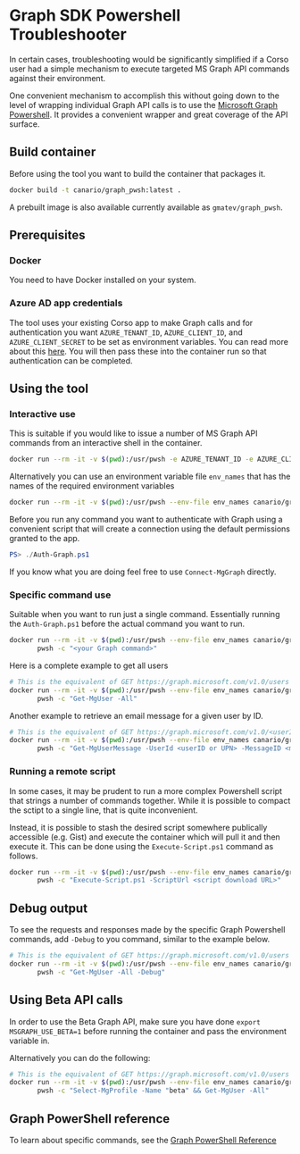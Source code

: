 # Graph SDK Powershell Troubleshooter

In certain cases, troubleshooting would be significantly simplified if a Corso
user had a simple mechanism to execute targeted MS Graph API commands against
their environment.

One convenient mechanism to accomplish this without going down to the level of
wrapping individual Graph API calls is to use the
[Microsoft Graph Powershell](https://learn.microsoft.com/en-us/powershell/microsoftgraph/overview?view=graph-powershell-1.0).
It provides a convenient wrapper and great coverage of the API surface.

## Build container

Before using the tool you want to build the container that packages it.

```sh
docker build -t canario/graph_pwsh:latest .
```

A prebuilt image is also available currently available as `gmatev/graph_pwsh`.

## Prerequisites

### Docker

You need to have Docker installed on your system.

### Azure AD app credentials

The tool uses your existing Corso app to make Graph calls and for authentication
you want `AZURE_TENANT_ID`, `AZURE_CLIENT_ID`, and `AZURE_CLIENT_SECRET` to be
set as environment variables. You can read more about this [here](https://corsobackup.io/docs/setup/m365-access/).
You will then pass these into the container run so that authentication can be completed.

## Using the tool

### Interactive use

This is suitable if you would like to issue a number of MS Graph API commands from an
interactive shell in the container.

```sh
docker run --rm -it -v $(pwd):/usr/pwsh -e AZURE_TENANT_ID -e AZURE_CLIENT_ID -e AZURE_CLIENT_SECRET canario/graph_pwsh pwsh
```

Alternatively you can use an environment variable file `env_names` that has the names of the required environment variables

```sh
docker run --rm -it -v $(pwd):/usr/pwsh --env-file env_names canario/graph_pwsh pwsh
```

Before you run any command you want to authenticate with Graph using a convenient script
that will create a connection using the default permissions granted to the app.

```powershell
PS> ./Auth-Graph.ps1
```

If you know what you are doing feel free to use `Connect-MgGraph` directly.

### Specific command use

Suitable when you want to run just a single command. Essentially running the `Auth-Graph.ps1`
before the actual command you want to run.

```sh
docker run --rm -it -v $(pwd):/usr/pwsh --env-file env_names canario/graph_pwsh \
       pwsh -c "<your Graph command>"
```

Here is a complete example to get all users

```sh
# This is the equivalent of GET https://graph.microsoft.com/v1.0/users
docker run --rm -it -v $(pwd):/usr/pwsh --env-file env_names canario/graph_pwsh \
       pwsh -c "Get-MgUser -All"
```

Another example to retrieve an email message for a given user by ID.

```sh
# This is the equivalent of GET https://graph.microsoft.com/v1.0/<userID>/messages/<messageId>
docker run --rm -it -v $(pwd):/usr/pwsh --env-file env_names canario/graph_pwsh \
       pwsh -c "Get-MgUserMessage -UserId <userID or UPN> -MessageID <messageID>"
```

### Running a remote script

In some cases, it may be prudent to run a more complex Powershell script that strings
a number of commands together. While it is possible to compact the sctipt to a single line,
that is quite inconvenient.

Instead, it is possible to stash the desired script somewhere publically accessible (e.g. Gist)
and execute the container which will pull it and then execute it. This can be done using the
`Execute-Script.ps1` command as follows.

```sh
docker run --rm -it -v $(pwd):/usr/pwsh --env-file env_names canario/graph_pwsh \
       pwsh -c "Execute-Script.ps1 -ScriptUrl <script download URL>"
```

## Debug output

To see the requests and responses made by the specific Graph Powershell commands, add `-Debug` to you command, 
similar to the example below. 

```sh
# This is the equivalent of GET https://graph.microsoft.com/v1.0/users
docker run --rm -it -v $(pwd):/usr/pwsh --env-file env_names canario/graph_pwsh \
       pwsh -c "Get-MgUser -All -Debug"
```

## Using Beta API calls

In order to use the Beta Graph API, make sure you have done `export MSGRAPH_USE_BETA=1`
before running the container and pass the environment variable in.

Alternatively you can do the following:

```sh
# This is the equivalent of GET https://graph.microsoft.com/v1.0/users
docker run --rm -it -v $(pwd):/usr/pwsh --env-file env_names canario/graph_pwsh \
       pwsh -c "Select-MgProfile -Name "beta" && Get-MgUser -All"
```

## Graph PowerShell reference

To learn about specific commands, see the
[Graph PowerShell Reference](https://learn.microsoft.com/en-us/powershell/microsoftgraph/get-started?view=graph-powershell-1.0)
